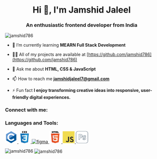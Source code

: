 <h1 align="center">Hi 👋, I'm Jamshid Jaleel</h1>
<h3 align="center">An enthusiastic frontend developer from India</h3>

<p align="left"> <img src="https://komarev.com/ghpvc/?username=jamshid786&label=Profile%20views&color=0e75b6&style=flat" alt="jamshid786" /> </p>

- 🌱 I’m currently learning **MEARN Full Stack Development**

- 👨‍💻 All of my projects are available at [https://github.com/jamshid786](https://github.com/jamshid786)

- 💬 Ask me about **HTML, CSS & JavaScript**

- 📫 How to reach me **jamshidjaleel7@gmail.com**

- ⚡ Fun fact **I enjoy transforming creative ideas into responsive, user-friendly digital experiences.**

<h3 align="left">Connect with me:</h3>
<p align="left">
</p>

<h3 align="left">Languages and Tools:</h3>
<p align="left"> <a href="https://www.cprogramming.com/" target="_blank" rel="noreferrer"> <img src="https://raw.githubusercontent.com/devicons/devicon/master/icons/c/c-original.svg" alt="c" width="40" height="40"/> </a> <a href="https://www.w3schools.com/css/" target="_blank" rel="noreferrer"> <img src="https://raw.githubusercontent.com/devicons/devicon/master/icons/css3/css3-original-wordmark.svg" alt="css3" width="40" height="40"/> </a> <a href="https://www.figma.com/" target="_blank" rel="noreferrer"> <img src="https://www.vectorlogo.zone/logos/figma/figma-icon.svg" alt="figma" width="40" height="40"/> </a> <a href="https://www.w3.org/html/" target="_blank" rel="noreferrer"> <img src="https://raw.githubusercontent.com/devicons/devicon/master/icons/html5/html5-original-wordmark.svg" alt="html5" width="40" height="40"/> </a> <a href="https://developer.mozilla.org/en-US/docs/Web/JavaScript" target="_blank" rel="noreferrer"> <img src="https://raw.githubusercontent.com/devicons/devicon/master/icons/javascript/javascript-original.svg" alt="javascript" width="40" height="40"/> </a> <a href="https://www.photoshop.com/en" target="_blank" rel="noreferrer"> <img src="https://raw.githubusercontent.com/devicons/devicon/master/icons/photoshop/photoshop-line.svg" alt="photoshop" width="40" height="40"/> </a> </p>

<p><img align="left" src="https://github-readme-stats.vercel.app/api/top-langs?username=jamshid786&show_icons=true&locale=en&layout=compact" alt="jamshid786" /></p>

<p>&nbsp;<img align="center" src="https://github-readme-stats.vercel.app/api?username=jamshid786&show_icons=true&locale=en" alt="jamshid786" /></p>
